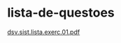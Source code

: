 # lista-de-questoes

[dsv.sist.lista.exerc.01.pdf](https://github.com/josivanphs/lista-de-questoes/files/10911994/dsv.sist.lista.exerc.01.pdf)
